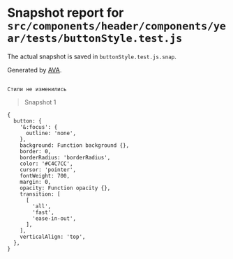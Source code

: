 # Snapshot report for `src/components/header/components/year/tests/buttonStyle.test.js`

The actual snapshot is saved in `buttonStyle.test.js.snap`.

Generated by [AVA](https://avajs.dev).

## 
    Стили не изменились


> Snapshot 1

    {
      button: {
        '&:focus': {
          outline: 'none',
        },
        background: Function background {},
        border: 0,
        borderRadius: 'borderRadius',
        color: '#C4C7CC',
        cursor: 'pointer',
        fontWeight: 700,
        margin: 0,
        opacity: Function opacity {},
        transition: [
          [
            'all',
            'fast',
            'ease-in-out',
          ],
        ],
        verticalAlign: 'top',
      },
    }
